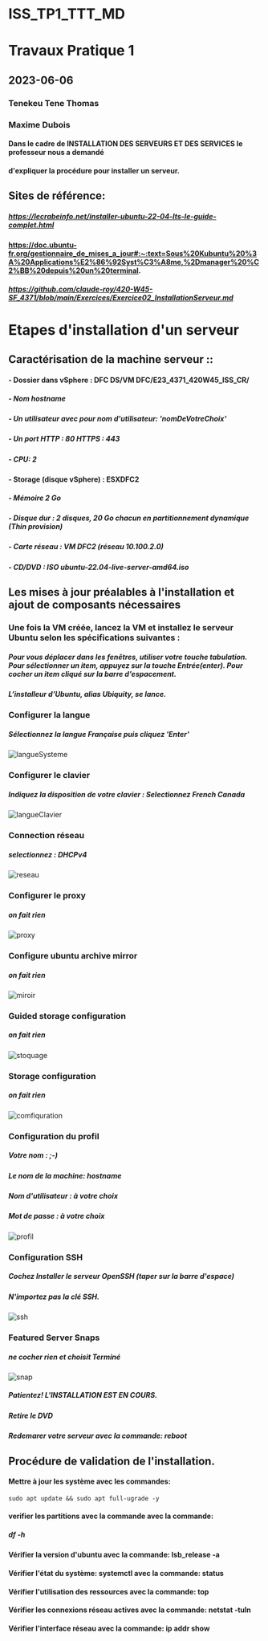 # ISS_TP1_TTT_MD
# Travaux Pratique 1
 
## 2023-06-06
### Tenekeu Tene Thomas
###  Maxime Dubois

#### Dans le cadre de **INSTALLATION DES SERVEURS ET DES SERVICES** le professeur nous a demandé 
#### d'expliquer la procédure pour installer un serveur.

## Sites de référence:
##### https://lecrabeinfo.net/installer-ubuntu-22-04-lts-le-guide-complet.html
#### https://doc.ubuntu-fr.org/gestionnaire_de_mises_a_jour#:~:text=Sous%20Kubuntu%20%3A%20Applications%E2%86%92Syst%C3%A8me,%2Dmanager%20%C2%BB%20depuis%20un%20terminal.
##### https://github.com/claude-roy/420-W45-SF_4371/blob/main/Exercices/Exercice02_InstallationServeur.md

# Etapes d'installation d'un serveur

## Caractérisation de la machine serveur ::

#### - Dossier dans vSphere : DFC DS/VM DFC/E23_4371_420W45_ISS_CR/
##### - Nom hostname
##### - Un utilisateur avec pour nom d'utilisateur: 'nomDeVotreChoix'
##### - Un port HTTP : 80 HTTPS : 443
##### - CPU: 2
#### - Storage (disque vSphere) : ESXDFC2
##### - Mémoire 2 Go
##### - Disque dur : 2 disques, 20 Go chacun en **partitionnement dynamique (Thin provision)**
##### - Carte réseau : VM DFC2 (réseau 10.100.2.0)
##### - CD/DVD : ISO ubuntu-22.04-live-server-amd64.iso

## Les mises à jour préalables à l'installation et ajout de composants nécessaires

### Une fois la VM créée, lancez la VM et installez le serveur Ubuntu selon les spécifications suivantes :

##### Pour vous déplacer dans les fenêtres, utiliser votre touche tabulation. Pour sélectionner un item, appuyez sur la touche Entrée(enter). Pour cocher un item cliqué sur la barre d'espacement.

##### L’installeur d’Ubuntu, alias Ubiquity, se lance. 

### Configurer la langue
##### Sélectionnez la langue Française puis cliquez 'Enter'
![langueSysteme](https://github.com/Tenekeu0/ISS_TP1_TTT_MD/assets/86843996/22d462da-7d7b-4d86-b635-5b587b45d4e9)

### Configurer le clavier
##### Indiquez la disposition de votre clavier : Selectionnez French Canada 
![langueClavier](https://github.com/Tenekeu0/ISS_TP1_TTT_MD/assets/86843996/46845cec-4086-4fba-ad24-5d2b9538c3dd)

### Connection réseau
##### selectionnez : DHCPv4
![reseau](https://github.com/Tenekeu0/ISS_TP1_TTT_MD/assets/86843996/360d08d8-26ad-4807-aed4-35dd762174b0)

### Configurer le proxy
##### on fait rien
![proxy](https://github.com/Tenekeu0/ISS_TP1_TTT_MD/assets/86843996/4dff2853-ca82-48f9-9628-7588a5ffe395)

### Configure ubuntu archive mirror
##### on fait rien
![miroir](https://github.com/Tenekeu0/ISS_TP1_TTT_MD/assets/86843996/4e5ecf7c-9238-411a-bd67-ebfa4ad2ae81)

### Guided storage configuration
##### on fait rien
![stoquage](https://github.com/Tenekeu0/ISS_TP1_TTT_MD/assets/86843996/c2dc63c4-86ca-4be1-861a-dd13f09d1cda)

### Storage configuration
##### on fait rien
![comfiquration](https://github.com/Tenekeu0/ISS_TP1_TTT_MD/assets/86843996/7a56147d-b612-4717-8235-033de552d6cd)


### Configuration du profil

##### Votre nom : ;-)
##### Le nom de la machine: hostname
##### Nom d'utilisateur : à votre choix
##### Mot de passe : à votre choix
![profil](https://github.com/Tenekeu0/ISS_TP1_TTT_MD/assets/86843996/5c730b9f-dd70-4f84-950c-0aff04920b4f)

### Configuration SSH 
##### Cochez Installer le serveur OpenSSH (taper sur la barre d'espace) 
#####  N'importez pas la clé SSH.
![ssh](https://github.com/Tenekeu0/ISS_TP1_TTT_MD/assets/86843996/f4cc67f8-8135-4963-8254-229ff599d274)


### Featured Server Snaps
##### ne cocher rien et choisit Terminé
![snap](https://github.com/Tenekeu0/ISS_TP1_TTT_MD/assets/86843996/f5632f8e-e0d5-4119-b5ff-f5f66d3453e8)

##### Patientez! L'INSTALLATION EST EN COURS.
##### Retire le DVD
##### Redemarer votre serveur avec la commande: **reboot**

## Procédure de validation de l'installation.

#### Mettre à jour les système avec les commandes:
```
sudo apt update && sudo apt full-ugrade -y
```

#### verifier les partitions avec la commande avec la commande: 
##### df -h
#### Vérifier la version d'ubuntu avec la commande: lsb_release -a
#### Vérifier l'état du système: systemctl avec la commande: status
#### Vérifier l'utilisation des ressources avec la commande: top
#### Vérifier les connexions réseau actives avec la commande: netstat -tuln
#### Vérifier l'interface réseau avec la commande: ip addr show
